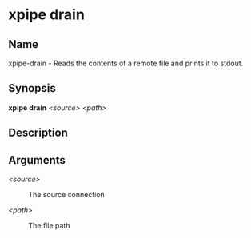 # xpipe drain

<h2 id="_name">Name</h2>
<div class="sectionbody">
<p>xpipe-drain - Reads the contents of a remote file and prints it to stdout.</p>
</div>
<div class="sect1">
<h2 id="_synopsis">Synopsis</h2>
<div class="sectionbody">
<div class="paragraph">
<p><strong>xpipe drain</strong> <em>&lt;source&gt;</em> <em>&lt;path&gt;</em></p>
</div>
</div>
</div>
<div class="sect1">
<h2 id="_description">Description</h2>
<div class="sectionbody">

</div>
</div>
<div class="sect1">
<h2 id="_arguments">Arguments</h2>
<div class="sectionbody">
<div class="dlist">
<dl>
<dt class="hdlist1"><em>&lt;source&gt;</em></dt>
<dd>
<p>The source connection</p>
</dd>
<dt class="hdlist1"><em>&lt;path&gt;</em></dt>
<dd>
<p>The file path</p>
</dd>
</dl>
</div>
</div>
</div>
